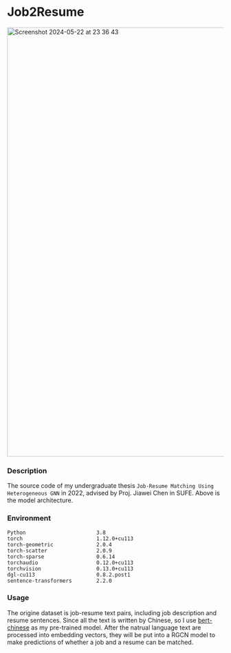 Job2Resume
===========
<img width="998" alt="Screenshot 2024-05-22 at 23 36 43" src="https://github.com/Zhang-Zhaolong/Job2Resume/assets/70250233/4a9de0f1-66da-465c-9efe-a1d34af39cfd">

### Description
The source code of my undergraduate thesis `Job-Resume Matching Using Heterogeneous GNN` in 2022, advised by Proj. Jiawei Chen in SUFE. Above is the model architecture. 

### Environment 
```
Python                       3.8  
torch                        1.12.0+cu113
torch-geometric              2.0.4
torch-scatter                2.0.9
torch-sparse                 0.6.14
torchaudio                   0.12.0+cu113
torchvision                  0.13.0+cu113
dgl-cu113                    0.8.2.post1
sentence-transformers        2.2.0
```
### Usage
The origine dataset is job-resume text pairs, including job description and resume sentences. Since all the text is written by Chinese, so I use [bert-chinese](https://huggingface.co/google-bert/bert-base-chinese) as my pre-trained model. After the natrual language text are processed into embedding vectors, they will be put into a RGCN model to make predictions of whether a job and a resume can be matched.
